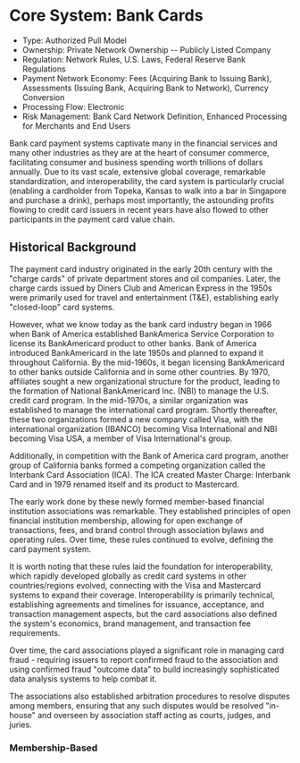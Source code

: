 # Core System: Bank Cards

* Type: Authorized Pull Model
* Ownership: Private Network Ownership -- Publicly Listed Company
* Regulation: Network Rules, U.S. Laws, Federal Reserve Bank Regulations
* Payment Network Economy: Fees (Acquiring Bank to Issuing Bank), Assessments (Issuing Bank, Acquiring Bank to Network), Currency Conversion
* Processing Flow: Electronic
* Risk Management: Bank Card Network Definition, Enhanced Processing for Merchants and End Users

Bank card payment systems captivate many in the financial services and many other industries as they are at the heart of consumer commerce, facilitating consumer and business spending worth trillions of dollars annually. Due to its vast scale, extensive global coverage, remarkable standardization, and interoperability, the card system is particularly crucial (enabling a cardholder from Topeka, Kansas to walk into a bar in Singapore and purchase a drink), perhaps most importantly, the astounding profits flowing to credit card issuers in recent years have also flowed to other participants in the payment card value chain.

## Historical Background

The payment card industry originated in the early 20th century with the "charge cards" of private department stores and oil companies. Later, the charge cards issued by Diners Club and American Express in the 1950s were primarily used for travel and entertainment (T&E), establishing early "closed-loop" card systems.

However, what we know today as the bank card industry began in 1966 when Bank of America established BankAmerica Service Corporation to license its BankAmericard product to other banks. Bank of America introduced BankAmericard in the late 1950s and planned to expand it throughout California. By the mid-1960s, it began licensing BankAmericard to other banks outside California and in some other countries. By 1970, affiliates sought a new organizational structure for the product, leading to the formation of National BankAmericard Inc. (NBI) to manage the U.S. credit card program. In the mid-1970s, a similar organization was established to manage the international card program. Shortly thereafter, these two organizations formed a new company called Visa, with the international organization (IBANCO) becoming Visa International and NBI becoming Visa USA, a member of Visa International's group.

Additionally, in competition with the Bank of America card program, another group of California banks formed a competing organization called the Interbank Card Association (ICA). The ICA created Master Charge: Interbank Card and in 1979 renamed itself and its product to Mastercard.

The early work done by these newly formed member-based financial institution associations was remarkable. They established principles of open financial institution membership, allowing for open exchange of transactions, fees, and brand control through association bylaws and operating rules. Over time, these rules continued to evolve, defining the card payment system.

It is worth noting that these rules laid the foundation for interoperability, which rapidly developed globally as credit card systems in other countries/regions evolved, connecting with the Visa and Mastercard systems to expand their coverage. Interoperability is primarily technical, establishing agreements and timelines for issuance, acceptance, and transaction management aspects, but the card associations also defined the system's economics, brand management, and transaction fee requirements.

Over time, the card associations played a significant role in managing card fraud - requiring issuers to report confirmed fraud to the association and using confirmed fraud "outcome data" to build increasingly sophisticated data analysis systems to help combat it.

The associations also established arbitration procedures to resolve disputes among members, ensuring that any such disputes would be resolved "in-house" and overseen by association staff acting as courts, judges, and juries.

### Membership-Based


